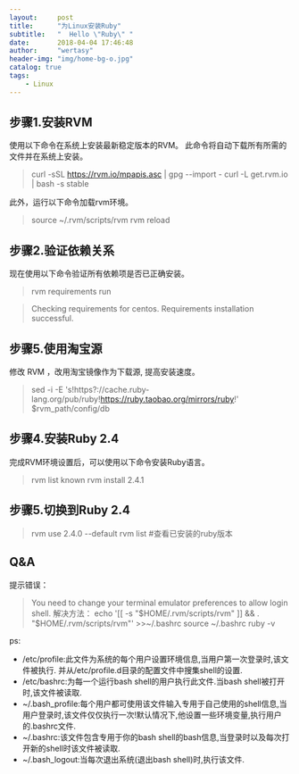 ```yaml
---
layout:     post
title:      "为Linux安装Ruby"
subtitle:   "  Hello \"Ruby\" "
date:       2018-04-04 17:46:48
author:     "wertasy"
header-img: "img/home-bg-o.jpg"
catalog: true
tags:
    - Linux
---
```


## 步骤1.安装RVM
使用以下命令在系统上安装最新稳定版本的RVM。
此命令将自动下载所有所需的文件并在系统上安装。

> curl -sSL https://rvm.io/mpapis.asc | gpg --import -
> curl -L get.rvm.io | bash -s stable

此外，运行以下命令加载rvm环境。

> source ~/.rvm/scripts/rvm
> rvm reload

## 步骤2.验证依赖关系
现在使用以下命令验证所有依赖项是否已正确安装。

> rvm requirements run

> Checking requirements for centos.
> Requirements installation successful.

## 步骤5.使用淘宝源
修改 RVM ，改用淘宝镜像作为下载源, 提高安装速度。

> sed -i -E 's!https?://cache.ruby-lang.org/pub/ruby!https://ruby.taobao.org/mirrors/ruby!' $rvm_path/config/db

## 步骤4.安装Ruby 2.4
完成RVM环境设置后，可以使用以下命令安装Ruby语言。

> rvm list known
> rvm install 2.4.1

## 步骤5.切换到Ruby 2.4
> rvm use 2.4.0 --default
> rvm list  #查看已安装的ruby版本

## Q&A
提示错误：
> You need to change your terminal emulator preferences to allow login shell.
解决方法：
> echo '[[ -s "$HOME/.rvm/scripts/rvm" ]] && . "$HOME/.rvm/scripts/rvm"' >>~/.bashrc
> source ~/.bashrc
> ruby -v

ps:

- /etc/profile:此文件为系统的每个用户设置环境信息,当用户第一次登录时,该文件被执行. 并从/etc/profile.d目录的配置文件中搜集shell的设置.
- /etc/bashrc:为每一个运行bash shell的用户执行此文件.当bash shell被打开时,该文件被读取.
- ~/.bash_profile:每个用户都可使用该文件输入专用于自己使用的shell信息,当用户登录时,该文件仅仅执行一次!默认情况下,他设置一些环境变量,执行用户的.bashrc文件.
- ~/.bashrc:该文件包含专用于你的bash shell的bash信息,当登录时以及每次打开新的shell时该文件被读取.
- ~/.bash_logout:当每次退出系统(退出bash shell)时,执行该文件.
